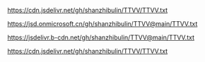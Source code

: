 
https://cdn.jsdelivr.net/gh/shanzhibulin/TTVV/TTVV.txt

https://jsd.onmicrosoft.cn/gh/shanzhibulin/TTVV@main/TTVV.txt

https://jsdelivr.b-cdn.net/gh/shanzhibulin/TTVV@main/TTVV.txt

https://cdn.jsdelivr.net/gh/shanzhibulin/TTVV/TTVV.txt
